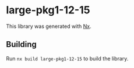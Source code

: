 # large-pkg1-12-15

This library was generated with [Nx](https://nx.dev).

## Building

Run `nx build large-pkg1-12-15` to build the library.
